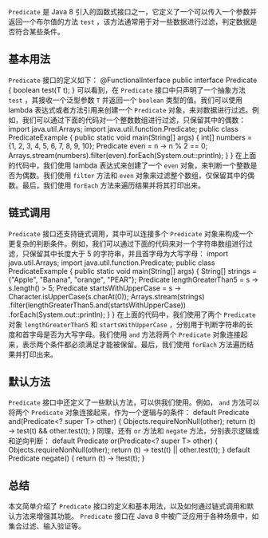 `Predicate`  是 Java 8 引入的函数式接口之一，它定义了一个可以传入一个参数并返回一个布尔值的方法  `test` ，该方法通常用于对一些数据进行过滤，判定数据是否符合某些条件。
## 基本用法
`Predicate`  接口的定义如下：
@FunctionalInterface
public interface Predicate<T> {
boolean test(T t);
}
可以看到，在  `Predicate`  接口中只声明了一个抽象方法  `test` ，其接收一个泛型参数  `T`  并返回一个  `boolean`  类型的值。我们可以使用 lambda 表达式或者方法引用来创建一个  `Predicate`  对象，来对数据进行过滤。例如，我们可以通过下面的代码对一个整数数组进行过滤，只保留其中的偶数：
import java.util.Arrays;
import java.util.function.Predicate;
public class PredicateExample {
public static void main(String[] args) {
int[] numbers = {1, 2, 3, 4, 5, 6, 7, 8, 9, 10};
Predicate<Integer> even = n -> n % 2 == 0;
Arrays.stream(numbers).filter(even).forEach(System.out::println);
}
}
在上面的代码中，我们使用 lambda 表达式来创建了一个  `even`  对象，来判断一个整数是否为偶数。我们使用  `filter`  方法和  `even`  对象来过滤整个数组，仅保留其中的偶数。最后，我们使用  `forEach`  方法来遍历结果并将其打印出来。
## 链式调用
`Predicate`  接口还支持链式调用，其中可以连接多个  `Predicate`  对象来构成一个更复杂的判断条件。例如，我们可以通过下面的代码来对一个字符串数组进行过滤，只保留其中长度大于 5 的字符串，并且首字母为大写字母：
import java.util.Arrays;
import java.util.function.Predicate;
public class PredicateExample {
public static void main(String[] args) {
String[] strings = {"Apple", "Banana", "orange", "PEAR"};
Predicate<String> lengthGreaterThan5 = s -> s.length() > 5;
Predicate<String> startsWithUpperCase = s -> Character.isUpperCase(s.charAt(0));
Arrays.stream(strings)
.filter(lengthGreaterThan5.and(startsWithUpperCase))
.forEach(System.out::println);
}
}
在上面的代码中，我们使用了两个  `Predicate`  对象  `lengthGreaterThan5`  和  `startsWithUpperCase` ，分别用于判断字符串的长度和首字母是否为大写字母。我们使用  `and`  方法将两个  `Predicate`  对象连接起来，表示两个条件都必须满足才能被保留。最后，我们使用  `forEach`  方法遍历结果并打印出来。
## 默认方法
`Predicate`  接口中还定义了一些默认方法，可以供我们使用。例如， `and`  方法可以将两个  `Predicate`  对象连接起来，作为一个逻辑与的条件：
default Predicate<T> and(Predicate<? super T> other) {
Objects.requireNonNull(other);
return (t) -> test(t) && other.test(t);
}
同理，还有  `or`  方法和  `negate`  方法，分别表示逻辑或和逆向判断：
default Predicate<T> or(Predicate<? super T> other) {
Objects.requireNonNull(other);
return (t) -> test(t) || other.test(t);
}
default Predicate<T> negate() {
return (t) -> !test(t);
}
## 总结
本文简单介绍了  `Predicate`  接口的定义和基本用法，以及如何通过链式调用和默认方法来增强其功能。 `Predicate`  接口在 Java 8 中被广泛应用于各种场景中，如集合过滤、输入验证等。